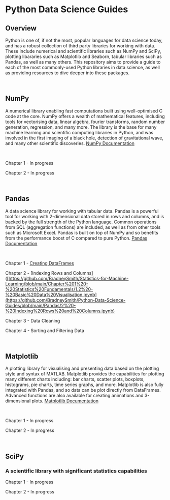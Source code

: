 # Python Data Science Guides

## Overview

Python is one of, if not the most, popular languages for data science today, and has a robust collection of third party libraries for working with data. These include numerical and scientific libraries such as NumPy and SciPy, plotting libararies such as Matplotlib and Seaborn, tabular libraries such as Pandas, as well as many others. This repository aims to provide a guide to each of the most commonly-used Python libraries in data science, as well as providing resources to dive deeper into these packages.

&nbsp;


## NumPy

A numerical library enabling fast computations built using well-optimised C code at the core. NumPy offers a wealth of mathematical features, including  tools for vectorising data, linear algebra, fourier transforms, random number generation, regression, and many more. The library is the base for many machine learning and scientific computing libraries in Python, and was involved in the first imaging of a black hole, detection of gravitational wave, and many other scientific discoveries. [NumPy Documentation](https://numpy.org/doc/stable/)

&nbsp;

Chapter 1 - In progress

Chapter 2 - In progress

&nbsp;


## Pandas

A data science library for working with tabular data. Pandas is a powerful tool for working with 2-dimensional data stored in rows and columns, and is backed by the full strength of the Python language. Common operations from SQL (aggregation functions) are included, as well as from other tools such as Microsoft Excel. Pandas is built on top of NumPy and so benefits from the performance boost of C compared to pure Python. [Pandas Documentation](https://pandas.pydata.org/docs/)

&nbsp;

Chapter 1 - [Creating DataFrames](https://github.com/BradneySmith/Python-Data-Science-Guides/blob/main/Pandas/1%20-%20Creating%20DataFrames.ipynb)

Chapter 2 - [Indexing Rows and Columns]([https://github.com/BradneySmith/Statistics-for-Machine-Learning/blob/main/Chapter%201%20-%20Statistics%20Fundamentals/1.2%20-%20Basic%20Data%20Visualisation.ipynb](https://github.com/BradneySmith/Python-Data-Science-Guides/blob/main/Pandas/2%20-%20Indexing%20Rows%20and%20Columns.ipynb)

Chapter 3 - Data Cleaning

Chapter 4 - Sorting and Filtering Data

&nbsp;


## Matplotlib

A plotting library for visualising and presenting data based on the plotting style and syntax of MATLAB. Matplotlib provides the capabilities for plotting many different charts including: bar charts, scatter plots, boxplots, histograms, pie charts, time series graphs, and more. Matplotlib is also fully integrated with Pandas, and so data can be plot directly from DataFrames. Advanced functions are also available for creating animations and 3-dimensional plots. [Matplotlib Documentation](https://matplotlib.org/stable/index.html)

&nbsp;

Chapter 1 - In progress

Chapter 2 - In progress

&nbsp;


## SciPy
### A scientific library with significant statistics capabilities

Chapter 1 - In progress

Chapter 2 - In progress

&nbsp;
